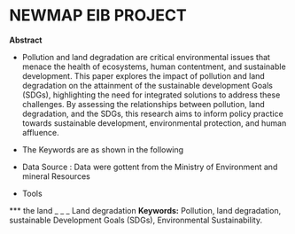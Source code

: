 # NEWMAP EIB PROJECT
**Abstract**

*  Pollution and land degradation are critical environmental issues that menace the health of ecosystems, human contentment, and sustainable development. This paper explores the impact of  pollution and land degradation on the attainment of the sustainable development Goals (SDGs), highlighting the need for integrated solutions to address these challenges. By assessing the relationships between pollution, land degradation, and the SDGs, this research aims to inform policy practice towards sustainable development, environmental protection, and human affluence.
*  The Keywords are as shown in the following
*  Data Source : Data were gottent from the Ministry of Environment and mineral Resources

  *  Tools

*** the land
_ _ _ Land degradation 
      **Keywords:** Pollution, land degradation, sustainable Development Goals (SDGs), Environmental Sustainability. 
